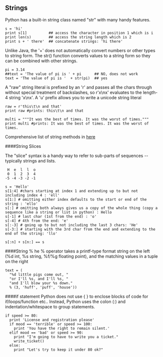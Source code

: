 ## Strings

Python has a built-in string class named "str" with many handy features.

```
s = 'hi'
print s[1]          ## access the character in position 1 which is i
print len(s)        ## access the string length which is 2
print s + ' there'  ## concatenate strings: 'hi there'
```

Unlike Java, the '+' does not automatically convert numbers or other types to string form.
The str() function converts values to a string form so they can be combined with other strings.

```
pi = 3.14
##text = 'The value of pi is ' + pi      ## NO, does not work
text = 'The value of pi is '  + str(pi)  ## yes
```

A "raw" string literal is prefixed by an 'r' and passes all the chars through without special treatment of backslashes,
 so r'x\nx' evaluates to the length-4 string 'x\nx'. A 'u' prefix allows you to write a unicode string literal
 
```
raw = r'this\t\n and that'
print raw #prints: this\t\n and that

multi = """It was the best of times. It was the worst of times."""
print multi #prints: It was the best of times. It was the worst of times.  
```

Comprehensive list of string methods in [here](https://docs.python.org/3/library/stdtypes.html#string-methods)

####String Slices

The "slice" syntax is a handy way to refer to sub-parts of sequences -- typically strings and lists. 
```
 H  e  l  l  o
 0  1  2  3  4
-5 -4 -3 -2 -1
```

```
s = 'Hello'
s[1:4] #chars starting at index 1 and extending up to but not including index 4 : 'ell'
s[1:] # omitting either index defaults to the start or end of the string : 'ello'
s[:] # omitting both always gives us a copy of the whole thing (copy a sequence like a string or list in python) : Hello
s[-1] # last char (1st from the end) : 'o'
s[-4] # 4th from the end: 'e'
s[:-3] # going up to but not including the last 3 chars: 'He'
s[-3:] # starting with the 3rd char from the end and extending to the end of the string: 'llo'

s[:n] + s[n:] == s
```

####String %
he % operator takes a printf-type format string on the left (%d int, %s string, %f/%g floating point),
 and the matching values in a tuple on the right
 
```
text = (
  "%d little pigs come out, "
  "or I'll %s, and I'll %s, "
  "and I'll blow your %s down."
  % (3, 'huff', 'puff', 'house'))
```

####if statement
Python does not use { } to enclose blocks of code for if/loops/function etc.. Instead, Python uses the colon (:) 
 and indentation/whitespace to group statements.
 
```
if speed >= 80:
  print 'License and registration please'
  if mood == 'terrible' or speed >= 100:
    print 'You have the right to remain silent.'
  elif mood == 'bad' or speed >= 90:
    print "I'm going to have to write you a ticket."
    write_ticket()
  else:
    print "Let's try to keep it under 80 ok?"
```
